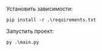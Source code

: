 Установить зависимости:

```pip install -r .\requirements.txt```

Запустить проект: 

```py .\main.py```